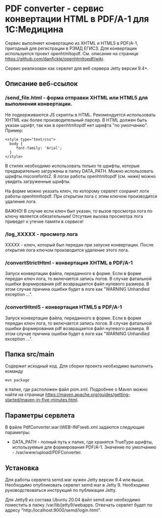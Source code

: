 # PDF converter - сервис конвертации HTML в PDF/A-1 для 1С:Медицина

Сервис выполняет конвертацию из XHTML и HTML5 в PDF/A-1, пригодный для регистрации в РЭМД ЕГИСЗ. 
Для конвертации используется проект openhtmltopdf. См. описание на странице https://github.com/danfickle/openhtmltopdf/wiki.

Сервис реализован как сервлет для веб сервера Jetty версии 9.4+. 

## Описание веб-ссылок


### /send_file.html - форма отправки XHTML или HTML5 для выполнения конвертации. 
Не подеерживаются JS скрипты в HTML. Рекомендуется использовать XHTML как более производительный парсер.
В HTML должен быть указан шрифт, так как в openhtmltopdf нет шрифта "по умолчанию". Пример:
 ```
<style type="text/css">
   body {
      font-family: 'Arial';
   }
</style>
 ```
 В стилях необходимо использовать только те шрифты, которые предварительно загружены в папку DATA_PATH. Можно использовать шрифты mscorefonts2.
 В логах работы openhtmltopdf (см. ниже) можно увидеть загруженные шрифты.

На форме можно указать ключ, по которому сервлет сохранит логи работы openhtmltopdf. При открытии лога с этим ключом производится удаление лога.

ВАЖНО! В случае если ключ был указан, то вызов просмотра лога по ключу является обязательным! Отсутвие вызова просмотра лога приведет к утечке памяти в сервисе!

### /log_XXXXX - просмотр лога 
XXXXX - ключ, который был передан при запуске конвертации. После открытия лога ключом производится удаление этого лога.

### /convertStrictHtml - конвертация XHTML в PDF/A-1
Запуск конвертации файла, переданного в форме. Если в форме передан ключ лога, то включается запись логов.
В случае фатальной ошибки формирования pdf возвращается файл нулевого размера. В этом случае причина ошибки будет в логе как "WARNING Unhandled exception ...".

### /convertHtml5 - конвертация HTML5 в PDF/A-1
Запуск конвертации файла, переданного в форме. Если в форме передан ключ лога, то включается запись логов.
В случае фатальной ошибки формирования pdf возвращается файл нулевого размера. В этом случае причина ошибки будет в логе как "WARNING Unhandled exception ...".

## Папка src/main
Содержит исходный код. Для сборки проекта необходимо выполнить команду 
 ```
mvn package
 ```
в папке, где расположен файл pom.xml. Подробнее о Maven можно найти на странице https://maven.apache.org/guides/getting-started/maven-in-five-minutes.html.

## Параметры сервлета
В файле PdfConverter.war:\WEB-INF\web.xml задаются следующие параметры:
- DATA_PATH - полный путь к папке, где хранятся TrueType шрифты, используемые для формирования PDF/A-1. Значение по умолчанию - /var/www/upload/PDFConverter.


## Установка
Для работы сервлета semd.war нужен Jetty версии 9.4 или выше. Необходимо опубликовать сервлет semd.war в Jetty 9. Необходимо руководствоваться инструкций по публикации Jetty. 

Для Jetty9 из состава Ubuntu 20.04 файл semd.war необходимо поместить в папку /var/lib/jetty9/webapps. Отвечать сервлет будет по адресу "http:/localhost:9000/semd/login.html".
  
